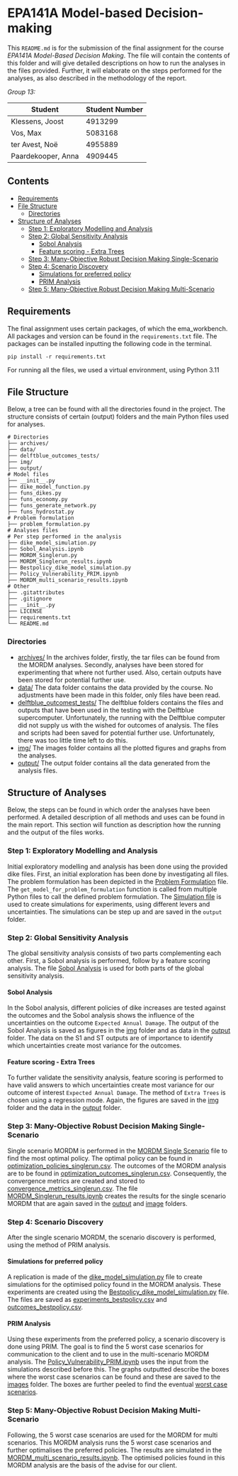# EPA141A Model-based Decision-making
This `README.md` is for the submission of the final assignment for the course *EPA141A Model-Based Decision Making*. 
The file will contain the contents of this folder and will give detailed descriptions on how to run the analyses in the files provided.
Further, it will elaborate on the steps performed for the analyses, as also described in the methodology of the report.

*Group 13:*

| Student            | Student Number |
|--------------------|----------------|
| Klessens, Joost    | 4913299        |
| Vos, Max           | 5083168        |
| ter Avest, Noë     | 4955889        |
| Paardekooper, Anna | 4909445        |

## Contents
- [Requirements](#requirements)
- [File Structure](#file-structure)
  - [Directories](#directories)
- [Structure of Analyses](#structure-of-analyses)
  - [Step 1: Exploratory Modelling and Analysis](#step-1-exploratory-modelling-and-analysis-)
  - [Step 2: Global Sensitivity Analysis](#step-2-global-sensitivity-analysis)
    - [Sobol Analysis](#sobol-analysis)
    - [Feature scoring - Extra Trees](#feature-scoring---extra-trees)
  - [Step 3: Many-Objective Robust Decision Making Single-Scenario](#step-3-many-objective-robust-decision-making-single-scenario)
  - [Step 4: Scenario Discovery](#step-4-scenario-discovery)
    - [Simulations for preferred policy](#simulations-for-preferred-policy)
    - [PRIM Analysis](#prim-analysis)
  - [Step 5: Many-Objective Robust Decision Making Multi-Scenario](#step-5-many-objective-robust-decision-making-multi-scenario)

## Requirements
The final assignment uses certain packages, of which the ema_workbench. All packages and version can be found in the `requirements.txt` file.
The packages can be installed inputting the following code in the terminal.
```
pip install -r requirements.txt
```
For running all the files, we used a virtual environment, using Python 3.11

## File Structure
Below, a tree can be found with all the directories found in the project. The structure consists of certain (output) folders and the main Python files used for analyses.
```
# Directories
├── archives/
├── data/
├── delftblue_outcomes_tests/
├── img/
├── output/
# Model files
├── __init__.py
├── dike_model_function.py
├── funs_dikes.py
├── funs_economy.py
├── funs_generate_network.py
├── funs_hydrostat.py
# Problem formulation
├── problem_formulation.py
# Analyses files 
# Per step performed in the analysis
├── dike_model_simulation.py
├── Sobol_Analysis.ipynb
├── MORDM_Singlerun.py
├── MORDM_Singlerun_results.ipynb
├── Bestpolicy_dike_model_simulation.py
├── Policy_Vulnerability_PRIM.ipynb
├── MORDM_multi_scenario_results.ipynb
# Other
├── .gitattributes
├── .gitignore
├── __init__.py
├── LICENSE 
├── requirements.txt
└── README.md
```

### Directories
* [archives/](archives) In the archives folder, firstly, the tar files can be found from the MORDM analyses. Secondly, analyses have been stored for experimenting that where not further used. Also, certain outputs have been stored for potential further use.  
* [data/](data) The data folder contains the data provided by the course. No adjustments have been made in this folder, only files have been read.
* [delftblue_outcomest_tests/](img) The delftblue folders contains the files and outputs that have been used in the testing with the Delftblue supercomputer. Unfortunately, the running with the Delftblue computer did not supply us with the wished for outcomes of analysis. The files and scripts had been saved for potential further use. Unfortunately, there was too little time left to do this. 
* [img/](img) The images folder contains all the plotted figures and graphs from the analyses.
* [output/](output) The output folder contains all the data generated from the analysis files.

## Structure of Analyses
Below, the steps can be found in which order the analyses have been performed. A detailed description of all methods and uses can be found in the main report. This section will function as description how the running and the output of the files works. 

### Step 1: Exploratory Modelling and Analysis 
Initial exploratory modelling and analysis has been done using the provided dike files. First, an initial exploration has been done by investigating all files.
The problem formulation has been depicted in the [Problem Formulation](problem_formulation.py) file.
The `get_model_for_problem_formulation` function is called from multiple Python files to call the defined problem formulation.
The [Simulation file](dike_model_simulation.py) is used to create simulations for experiments, using different levers and uncertainties. 
The simulations can be step up and are saved in the `output` folder. 

### Step 2: Global Sensitivity Analysis
The global sensitivity analysis consists of two parts complementing each other. First, a Sobol analysis is performed, follow by a feature scoring analysis.
The file [Sobol Analysis](Sobol_Analysis.ipynb) is used for both parts of the global sensitivity analysis. 
#### Sobol Analysis
In the Sobol analysis, different policies of dike increases are tested against the outcomes and the Sobol analysis shows the influence of the uncertainties on the outcome `Expected Annual Damage`.
The output of the Sobol Analysis is saved as figures in the [img](img) folder and as data in the [output](output) folder. The data on the S1 and ST outputs are of importance to identify which uncertainties create most variance for the outcomes.  

#### Feature scoring - Extra Trees
To further validate the sensitivity analysis, feature scoring is performed to have valid answers to which uncertainties create most variance for our outcome of interest `Expected Annual Damage`.
The method of `Extra Trees` is chosen using a regression mode. Again, the figures are saved in the [img](img) folder and the data in the [output](output) folder.

### Step 3: Many-Objective Robust Decision Making Single-Scenario
Single scenario MORDM is performed in the [MORDM Single Scenario](MORDM_Singlerun.py) file to find the most optimal policy. 
The optimal policy can be found in [optimization_policies_singlerun.csv](output/optimization_policies_singlerun.csv). The outcomes of the MORDM analysis are to be found in [optimization_outcomes_singlerun.csv](output/optimization_outcomes_singlerun.csv). 
Consequently, the convergence metrics are created and stored to [convergence_metrics_singlerun.csv](output/convergence_metrics_singlerun.csv).
The file [MORDM_Singlerun_results.ipynb](MORDM_Singlerun_results.ipynb) creates the results for the single scenario MORDM that are again saved in the [output](output) and [image](img) folders.  

### Step 4: Scenario Discovery
After the single scenario MORDM, the scenario discovery is performed, using the method of PRIM analysis. 
#### Simulations for preferred policy
A replication is made of the [dike_model_simulation.py](dike_model_simulation.py) file to create simulations for the optimised policy found in the MORDM analysis. These experiments are created using the [Bestpolicy_dike_model_simulation.py](Bestpolicy_dike_model_simulation.py) file. The files are saved as [experiments_bestpolicy.csv](output/experiments_bestpolicy.csv) and [outcomes_bestpolicy.csv](output/outcomes_bestpolicy.csv).

#### PRIM Analysis
Using these experiments from the preferred policy, a scenario discovery is done using PRIM. The goal is to find the 5 worst case scenarios for communication to the client and to use in the multi-scenario MORDM analysis.
The [Policy_Vulnerability_PRIM.ipynb](Policy_Vulnerability_PRIM.ipynb) uses the input from the simulations described before this. The graphs outputted describe the boxes where the worst case scenarios can be found and these are saved to the [images](img) folder. 
The boxes are further peeled to find the eventual [worst case scenarios](output/worst_5_case_scenarios.csv).

### Step 5: Many-Objective Robust Decision Making Multi-Scenario
Following, the 5 worst case scenarios are used for the MORDM for multi scenarios. This MORDM analysis runs the 5 worst case scenarios and further optimalises the preferred policies. The results are simulated in the [MORDM_multi_scenario_results.ipynb](MORDM_multi_scenario_results.ipynb). The optimised policies found in this MORDM analysis are the basis of the advise for our client. 
